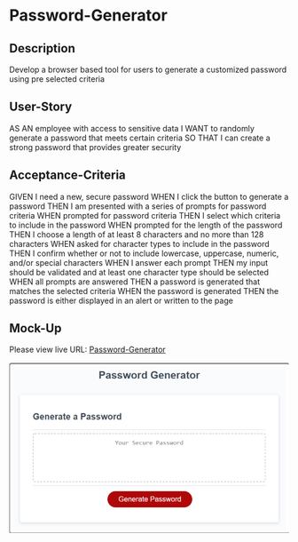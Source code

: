 # Password-Generator

## Description
Develop a browser based tool for users to generate a customized password using pre selected criteria

## User-Story
AS AN employee with access to sensitive data
I WANT to randomly generate a password that meets certain criteria
SO THAT I can create a strong password that provides greater security

## Acceptance-Criteria
GIVEN I need a new, secure password
WHEN I click the button to generate a password
THEN I am presented with a series of prompts for password criteria
WHEN prompted for password criteria
THEN I select which criteria to include in the password
WHEN prompted for the length of the password
THEN I choose a length of at least 8 characters and no more than 128 characters
WHEN asked for character types to include in the password
THEN I confirm whether or not to include lowercase, uppercase, numeric, and/or special characters
WHEN I answer each prompt
THEN my input should be validated and at least one character type should be selected
WHEN all prompts are answered
THEN a password is generated that matches the selected criteria
WHEN the password is generated
THEN the password is either displayed in an alert or written to the page

## Mock-Up
Please view live URL: [Password-Generator](https://rxn3202.github.io/Password-Generator)

![alt text](assets/images/Screenshot.png)